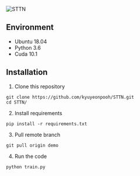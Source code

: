 
![STTN](https://github.com/researchmm/STTN/blob/master/docs/sttn.png?raw=true)


<!-- ---------------------------------------------- -->
## Environment
- Ubuntu 18.04
- Python 3.6
- Cuda 10.1

## Installation  

1. Clone this repository

```
git clone https://github.com/kyuyeonpooh/STTN.git
cd STTN/
```

2. Install requirements

```
pip install -r requirements.txt
```

3. Pull remote branch
```
git pull origin demo
```

4. Run the code
```
python train.py
```

<!-- ---------------------------------------------- -->
